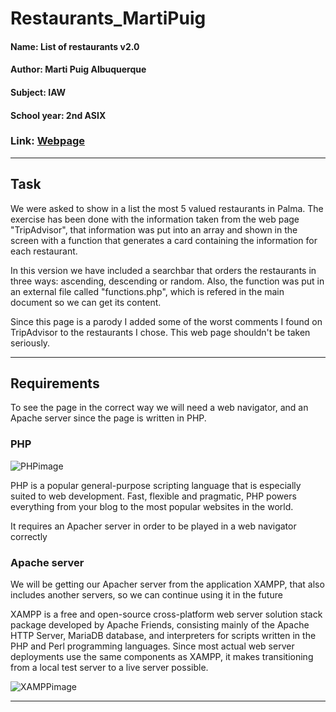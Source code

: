 # Restaurants_MartiPuig

#### Name: List of restaurants v2.0

#### Author: Marti Puig Albuquerque

#### Subject: IAW

#### School year: 2nd ASIX

### Link: [Webpage](https://serveriaw.iesfbmoll.org/~mpuig/Restaurants_MartiPuig/index.php)

---
## Task 

We were asked to show in a list the most 5 valued restaurants in Palma. 
The exercise has been done with the information taken from the web page "TripAdvisor", that information was put into an array and shown in the screen with a function that generates a card containing the information for each restaurant.

In this version we have included a searchbar that orders the restaurants in three ways: ascending, descending or random.
Also, the function was put in an external file called "functions.php", which is refered in the main document so we can get its content.

Since this page is a parody I added some of the worst comments I found on TripAdvisor to the restaurants I chose.
This web page shouldn't be taken seriously.


---
## Requirements

To see the page in the correct way we will need a web navigator,  and an Apache server since the page is written in PHP.

### PHP 
![PHPimage](https://avatars0.githubusercontent.com/u/25158?s=280&v=4)

PHP is a popular general-purpose scripting language that is especially suited to web development.
Fast, flexible and pragmatic, PHP powers everything from your blog to the most popular websites in the world.

It requires an Apacher server in order to be played in a web navigator correctly


### Apache server

We will be getting our Apacher server from the application XAMPP, that also includes another servers, so we can continue using it in the future

XAMPP is a free and open-source cross-platform web server solution stack package developed by Apache Friends, consisting mainly of the Apache HTTP Server, MariaDB database, and interpreters for scripts written in the PHP and Perl programming languages. Since most actual web server deployments use the same components as XAMPP, it makes transitioning from a local test server to a live server possible.

![XAMPPimage](https://cdn2.iconfinder.com/data/icons/pack1-baco-flurry-icons-style/512/XAMPP.png)

---
